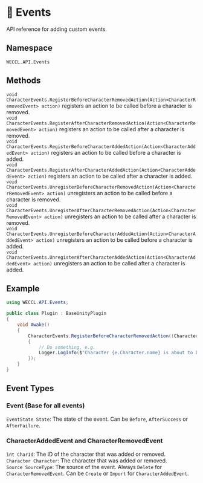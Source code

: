 # 📲 Events

<show-structure for="chapter" depth="2"/>

<link-summary>
API reference for adding custom events.
</link-summary>

## Namespace
`WECCL.API.Events`

## Methods
`void CharacterEvents.RegisterBeforeCharacterRemovedAction(Action<CharacterRemovedEvent> action)` registers an action to be called before a character is removed.  
`void CharacterEvents.RegisterAfterCharacterRemovedAction(Action<CharacterRemovedEvent> action)` registers an action to be called after a character is removed.  
`void CharacterEvents.RegisterBeforeCharacterAddedAction(Action<CharacterAddedEvent> action)` registers an action to be called before a character is added.  
`void CharacterEvents.RegisterAfterCharacterAddedAction(Action<CharacterAddedEvent> action)` registers an action to be called after a character is added.  
`void CharacterEvents.UnregisterBeforeCharacterRemovedAction(Action<CharacterRemovedEvent> action)` unregisters an action to be called before a character is removed.  
`void CharacterEvents.UnregisterAfterCharacterRemovedAction(Action<CharacterRemovedEvent> action)` unregisters an action to be called after a character is removed.  
`void CharacterEvents.UnregisterBeforeCharacterAddedAction(Action<CharacterAddedEvent> action)` unregisters an action to be called before a character is added.  
`void CharacterEvents.UnregisterAfterCharacterAddedAction(Action<CharacterAddedEvent> action)` unregisters an action to be called after a character is added.

## Example
```C#
using WECCL.API.Events;

public class Plugin : BaseUnityPlugin
{
    void Awake()
    {
        CharacterEvents.RegisterBeforeCharacterRemovedAction((CharacterRemovedEvent e) =>
        {
            // Do something, e.g.
            Logger.LogInfo($"Character {e.Character.name} is about to be removed!");
        });
    }
}
```

## Event Types

### Event (Base for all events)
`EventState State`: The state of the event. Can be `Before`, `AfterSuccess` or `AfterFailure`.

### CharacterAddedEvent and CharacterRemovedEvent
`int CharId`: The ID of the character that was added or removed.  
`Character Character`: The character that was added or removed.  
`Source SourceType`: The source of the event. Always `Delete` for `CharacterRemovedEvent`. Can be `Create` or `Import` for `CharacterAddedEvent`.